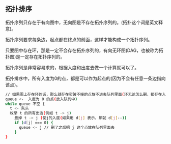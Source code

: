 ## 拓扑排序
拓扑序列只存在于有向图中，无向图是不存在拓扑序列的。(拓扑这个词是英文释意)。

拓扑序列要求每条边，起点都在终点的前面，这样才能构成一个拓扑序列。

只要图中存在环，那是一定不会存在拓扑序列的，有向无环图(DAG，也被称为拓扑图)是一定存在拓扑序列的。

拓扑序列是非常容易求的，根据入度和出度去做一个计算就可以了。

拓扑排序中，所有入度为0的点，都是可以作为起点的(因为不会有任意一条边指向该点)。

```bash
// 如果图上存在环的话，那么就存在突破不掉的点放不进去队列里面(环无论怎么删，都存在入度不为0的点)
queue <-  入度为 0 的点(放入队列中)
while queue 不空 {
  t <- 队头
  枚举 t 的所有出边(例如 t -> j)
    删掉 t -> j (使j的入度(如果用 d[j] 表示，那就 d[j]--))
    if (d[j] === 0) {
      queue <- j // 删了之后把 j 这个点放在队列里面去
    }
}
```
